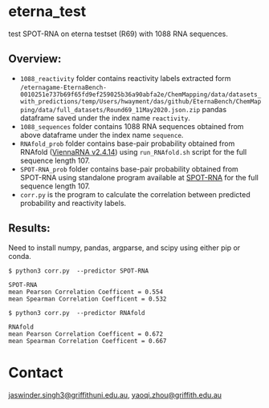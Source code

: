 # eterna_test
test SPOT-RNA on eterna testset (R69) with 1088 RNA sequences.

Overview:
----
* `1088_reactivity` folder contains reactivity labels extracted form `/eternagame-EternaBench-0010251e737b69f65fd9ef259025b36a90abfa2e/ChemMapping/data/datasets_with_predictions/temp/Users/hwayment/das/github/EternaBench/ChemMapping/data/full_datasets/Round69_11May2020.json.zip` pandas dataframe saved under the index name `reactivity`.
* `1088_sequences` folder contains 1088 RNA sequences obtained from above dataframe under the index name `sequence`.
* `RNAfold_prob` folder contains base-pair probability obtained from RNAfold ([ViennaRNA v2.4.14](https://www.tbi.univie.ac.at/RNA/#download)) using `run_RNAfold.sh` script for the full sequence length 107.
* `SPOT-RNA_prob` folder contains base-pair probability obtained from SPOT-RNA using standalone program available at [SPOT-RNA](https://github.com/jaswindersingh2/SPOT-RNA) for the full sequence length 107. 
* `corr.py` is the program to calculate the correlation between predicted probability and reactivity labels.

Results:
----
Need to install numpy, pandas, argparse, and scipy using either pip or conda.
 
```
$ python3 corr.py  --predictor SPOT-RNA

SPOT-RNA
mean Pearson Correlation Coefficent = 0.554
mean Spearman Correlation Coefficent = 0.532

```

```
$ python3 corr.py  --predictor RNAfold

RNAfold
mean Pearson Correlation Coefficent = 0.672
mean Spearman Correlation Coefficent = 0.667

```
Contact
====
jaswinder.singh3@griffithuni.edu.au, yaoqi.zhou@griffith.edu.au
